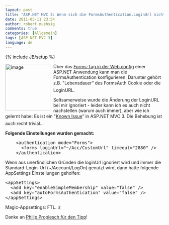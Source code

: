 ```yaml
---
layout: post
title: "ASP.NET MVC 3: Wenn sich die FormsAuthentication.LoginUrl nicht ändern lässt…"
date: 2011-05-11 23:54
author: robert.muehsig
comments: true
categories: [Allgemein]
tags: [ASP.NET MVC 3]
language: de
---
```

{% include JB/setup %}
<p><a href="{{BASE_PATH}}/assets/wp-images-de/image1276.png"><img style="border-bottom: 0px; border-left: 0px; margin: 0px 10px 0px 0px; display: inline; border-top: 0px; border-right: 0px" title="image" border="0" alt="image" align="left" src="{{BASE_PATH}}/assets/wp-images-de/image_thumb458.png" width="143" height="148" /></a> </p>  <p>Über das <a href="http://msdn.microsoft.com/en-us/library/1d3t3c61.aspx">Forms-Tag in der Web.config</a> einer ASP.NET Anwendung kann man die FormsAuthentication konfigurieren. Darunter gehört z.B. &quot;Lebensdauer” des FormsAuth Cookie oder die LoginURL.</p>  <p>Seltsamerweise wurde die Änderung der LoginURL bei mir ignoriert - leider kann ich es auch nicht nachstellen (warum auch immer), aber wie ich gelernt habe: Es ist ein "<a href="http://www.asp.net/learn/whitepapers/mvc3-release-notes#0.1__Toc274034230">Known Issue</a>” in ASP.NET MVC 3. Die Behebung ist auch recht trivial...</p>  <p><strong>Folgende Einstellungen wurden gemacht:</strong></p>  <div style="padding-bottom: 0px; margin: 0px; padding-left: 0px; padding-right: 0px; display: inline; float: none; padding-top: 0px" id="scid:812469c5-0cb0-4c63-8c15-c81123a09de7:a278d7c5-2779-44b7-b773-02e18431c2a5" class="wlWriterEditableSmartContent"><pre name="code" class="c#">    &lt;authentication mode="Forms"&gt;
      &lt;forms loginUrl="~/Acc/CustomUrl" timeout="2880" /&gt;
    &lt;/authentication&gt;</pre></div>

<p>Wenn aus unerfindlichen Gründen die loginUrl ignoriert wird und immer die Standard-Login-Url (~/Account/LogOn) genutzt wird, dann hatte folgende AppSettings Einstellungen geholfen:</p>

<div style="padding-bottom: 0px; margin: 0px; padding-left: 0px; padding-right: 0px; display: inline; float: none; padding-top: 0px" id="scid:812469c5-0cb0-4c63-8c15-c81123a09de7:99e02fbd-01b7-43de-90e6-a687ac6251d4" class="wlWriterEditableSmartContent"><pre name="code" class="c#">&lt;appSettings&gt;
  &lt;add key="enableSimpleMembership" value="false" /&gt;
  &lt;add key="autoFormsAuthentication" value="false" /&gt;
&lt;/appSettings&gt;</pre></div>

<p>Magic-Appsettings: FTL. :(</p>

<p>Danke an <a href="http://twitter.com/#!/philipproplesch/statuses/67587279887138816">Philip Proplesch für den Tipp</a>!</p>
